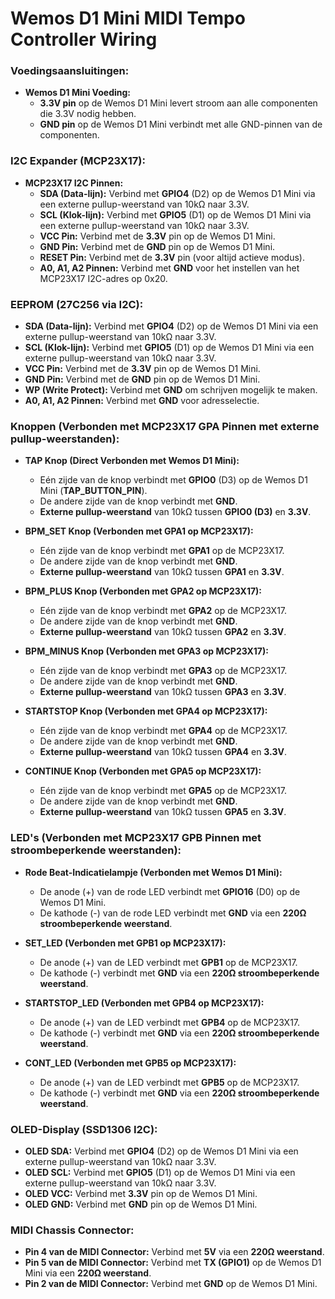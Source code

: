 # Wemos D1 Mini MIDI Tempo Controller Wiring

### Voedingsaansluitingen:
- **Wemos D1 Mini Voeding:**
  - **3.3V pin** op de Wemos D1 Mini levert stroom aan alle componenten die 3.3V nodig hebben.
  - **GND pin** op de Wemos D1 Mini verbindt met alle GND-pinnen van de componenten.

### I2C Expander (MCP23X17):
- **MCP23X17 I2C Pinnen:**
  - **SDA (Data-lijn):** Verbind met **GPIO4** (D2) op de Wemos D1 Mini via een externe pullup-weerstand van 10kΩ naar 3.3V.
  - **SCL (Klok-lijn):** Verbind met **GPIO5** (D1) op de Wemos D1 Mini via een externe pullup-weerstand van 10kΩ naar 3.3V.
  - **VCC Pin:** Verbind met de **3.3V** pin op de Wemos D1 Mini.
  - **GND Pin:** Verbind met de **GND** pin op de Wemos D1 Mini.
  - **RESET Pin:** Verbind met de **3.3V** pin (voor altijd actieve modus).
  - **A0, A1, A2 Pinnen:** Verbind met **GND** voor het instellen van het MCP23X17 I2C-adres op 0x20.

### EEPROM (27C256 via I2C):
- **SDA (Data-lijn):** Verbind met **GPIO4** (D2) op de Wemos D1 Mini via een externe pullup-weerstand van 10kΩ naar 3.3V.
- **SCL (Klok-lijn):** Verbind met **GPIO5** (D1) op de Wemos D1 Mini via een externe pullup-weerstand van 10kΩ naar 3.3V.
- **VCC Pin:** Verbind met de **3.3V** pin op de Wemos D1 Mini.
- **GND Pin:** Verbind met de **GND** pin op de Wemos D1 Mini.
- **WP (Write Protect):** Verbind met **GND** om schrijven mogelijk te maken.
- **A0, A1, A2 Pinnen:** Verbind met **GND** voor adresselectie.

### Knoppen (Verbonden met MCP23X17 GPA Pinnen met externe pullup-weerstanden):
- **TAP Knop (Direct Verbonden met Wemos D1 Mini):**
  - Eén zijde van de knop verbindt met **GPIO0** (D3) op de Wemos D1 Mini (**TAP_BUTTON_PIN**).
  - De andere zijde van de knop verbindt met **GND**.
  - **Externe pullup-weerstand** van 10kΩ tussen **GPIO0 (D3)** en **3.3V**.

- **BPM_SET Knop (Verbonden met GPA1 op MCP23X17):**
  - Eén zijde van de knop verbindt met **GPA1** op de MCP23X17.
  - De andere zijde van de knop verbindt met **GND**.
  - **Externe pullup-weerstand** van 10kΩ tussen **GPA1** en **3.3V**.

- **BPM_PLUS Knop (Verbonden met GPA2 op MCP23X17):**
  - Eén zijde van de knop verbindt met **GPA2** op de MCP23X17.
  - De andere zijde van de knop verbindt met **GND**.
  - **Externe pullup-weerstand** van 10kΩ tussen **GPA2** en **3.3V**.

- **BPM_MINUS Knop (Verbonden met GPA3 op MCP23X17):**
  - Eén zijde van de knop verbindt met **GPA3** op de MCP23X17.
  - De andere zijde van de knop verbindt met **GND**.
  - **Externe pullup-weerstand** van 10kΩ tussen **GPA3** en **3.3V**.

- **STARTSTOP Knop (Verbonden met GPA4 op MCP23X17):**
  - Eén zijde van de knop verbindt met **GPA4** op de MCP23X17.
  - De andere zijde van de knop verbindt met **GND**.
  - **Externe pullup-weerstand** van 10kΩ tussen **GPA4** en **3.3V**.

- **CONTINUE Knop (Verbonden met GPA5 op MCP23X17):**
  - Eén zijde van de knop verbindt met **GPA5** op de MCP23X17.
  - De andere zijde van de knop verbindt met **GND**.
  - **Externe pullup-weerstand** van 10kΩ tussen **GPA5** en **3.3V**.

### LED's (Verbonden met MCP23X17 GPB Pinnen met stroombeperkende weerstanden):
- **Rode Beat-Indicatielampje (Verbonden met Wemos D1 Mini):**
  - De anode (+) van de rode LED verbindt met **GPIO16** (D0) op de Wemos D1 Mini.
  - De kathode (-) van de rode LED verbindt met **GND** via een **220Ω stroombeperkende weerstand**.

- **SET_LED (Verbonden met GPB1 op MCP23X17):**
  - De anode (+) van de LED verbindt met **GPB1** op de MCP23X17.
  - De kathode (-) verbindt met **GND** via een **220Ω stroombeperkende weerstand**.

- **STARTSTOP_LED (Verbonden met GPB4 op MCP23X17):**
  - De anode (+) van de LED verbindt met **GPB4** op de MCP23X17.
  - De kathode (-) verbindt met **GND** via een **220Ω stroombeperkende weerstand**.

- **CONT_LED (Verbonden met GPB5 op MCP23X17):**
  - De anode (+) van de LED verbindt met **GPB5** op de MCP23X17.
  - De kathode (-) verbindt met **GND** via een **220Ω stroombeperkende weerstand**.

### OLED-Display (SSD1306 I2C):
- **OLED SDA:** Verbind met **GPIO4** (D2) op de Wemos D1 Mini via een externe pullup-weerstand van 10kΩ naar 3.3V.
- **OLED SCL:** Verbind met **GPIO5** (D1) op de Wemos D1 Mini via een externe pullup-weerstand van 10kΩ naar 3.3V.
- **OLED VCC:** Verbind met **3.3V** pin op de Wemos D1 Mini.
- **OLED GND:** Verbind met **GND** pin op de Wemos D1 Mini.

### MIDI Chassis Connector:
- **Pin 4 van de MIDI Connector:** Verbind met **5V** via een **220Ω weerstand**.
- **Pin 5 van de MIDI Connector:** Verbind met **TX (GPIO1)** op de Wemos D1 Mini via een **220Ω weerstand**.
- **Pin 2 van de MIDI Connector:** Verbind met **GND** op de Wemos D1 Mini.
